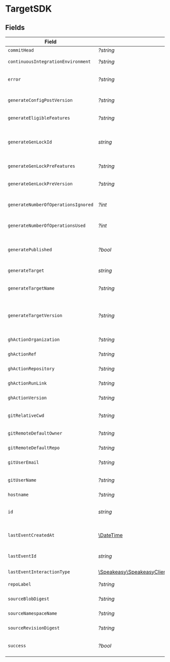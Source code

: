 # TargetSDK


## Fields

| Field                                                                                                 | Type                                                                                                  | Required                                                                                              | Description                                                                                           |
| ----------------------------------------------------------------------------------------------------- | ----------------------------------------------------------------------------------------------------- | ----------------------------------------------------------------------------------------------------- | ----------------------------------------------------------------------------------------------------- |
| `commitHead`                                                                                          | *?string*                                                                                             | :heavy_minus_sign:                                                                                    | Remote commit ID.                                                                                     |
| `continuousIntegrationEnvironment`                                                                    | *?string*                                                                                             | :heavy_minus_sign:                                                                                    | Name of the CI environment.                                                                           |
| `error`                                                                                               | *?string*                                                                                             | :heavy_minus_sign:                                                                                    | Error message if the last event was not successful.                                                   |
| `generateConfigPostVersion`                                                                           | *?string*                                                                                             | :heavy_minus_sign:                                                                                    | Version of the generated target (post generation)                                                     |
| `generateEligibleFeatures`                                                                            | *?string*                                                                                             | :heavy_minus_sign:                                                                                    | Eligible feature set during generation                                                                |
| `generateGenLockId`                                                                                   | *string*                                                                                              | :heavy_check_mark:                                                                                    | gen.lock ID (expected to be a uuid). The same as `id`. A unique identifier for the target.            |
| `generateGenLockPreFeatures`                                                                          | *?string*                                                                                             | :heavy_minus_sign:                                                                                    | Features prior to generation                                                                          |
| `generateGenLockPreVersion`                                                                           | *?string*                                                                                             | :heavy_minus_sign:                                                                                    | Artifact version for the Previous Generation                                                          |
| `generateNumberOfOperationsIgnored`                                                                   | *?int*                                                                                                | :heavy_minus_sign:                                                                                    | The number of operations ignored in generation.                                                       |
| `generateNumberOfOperationsUsed`                                                                      | *?int*                                                                                                | :heavy_minus_sign:                                                                                    | The number of operations used in generation.                                                          |
| `generatePublished`                                                                                   | *?bool*                                                                                               | :heavy_minus_sign:                                                                                    | Indicates whether the target was considered published.                                                |
| `generateTarget`                                                                                      | *string*                                                                                              | :heavy_check_mark:                                                                                    | eg `typescript`, `terraform`, `python`                                                                |
| `generateTargetName`                                                                                  | *?string*                                                                                             | :heavy_minus_sign:                                                                                    | The name of the target as defined by the user.                                                        |
| `generateTargetVersion`                                                                               | *?string*                                                                                             | :heavy_minus_sign:                                                                                    | The version of the Speakeasy generator for this target eg v2 of the typescript generator.             |
| `ghActionOrganization`                                                                                | *?string*                                                                                             | :heavy_minus_sign:                                                                                    | GitHub organization of the action.                                                                    |
| `ghActionRef`                                                                                         | *?string*                                                                                             | :heavy_minus_sign:                                                                                    | GitHub Action ref value.                                                                              |
| `ghActionRepository`                                                                                  | *?string*                                                                                             | :heavy_minus_sign:                                                                                    | GitHub repository of the action.                                                                      |
| `ghActionRunLink`                                                                                     | *?string*                                                                                             | :heavy_minus_sign:                                                                                    | Link to the GitHub action run.                                                                        |
| `ghActionVersion`                                                                                     | *?string*                                                                                             | :heavy_minus_sign:                                                                                    | Version of the GitHub action.                                                                         |
| `gitRelativeCwd`                                                                                      | *?string*                                                                                             | :heavy_minus_sign:                                                                                    | Current working directory relative to the git root.                                                   |
| `gitRemoteDefaultOwner`                                                                               | *?string*                                                                                             | :heavy_minus_sign:                                                                                    | Default owner for git remote.                                                                         |
| `gitRemoteDefaultRepo`                                                                                | *?string*                                                                                             | :heavy_minus_sign:                                                                                    | Default repository name for git remote.                                                               |
| `gitUserEmail`                                                                                        | *?string*                                                                                             | :heavy_minus_sign:                                                                                    | User email from git configuration.                                                                    |
| `gitUserName`                                                                                         | *?string*                                                                                             | :heavy_minus_sign:                                                                                    | User's name from git configuration. (not GitHub username)                                             |
| `hostname`                                                                                            | *?string*                                                                                             | :heavy_minus_sign:                                                                                    | Remote hostname.                                                                                      |
| `id`                                                                                                  | *string*                                                                                              | :heavy_check_mark:                                                                                    | Unique identifier of the target the same as `generate_gen_lock_id`                                    |
| `lastEventCreatedAt`                                                                                  | [\DateTime](https://www.php.net/manual/en/class.datetime.php)                                         | :heavy_check_mark:                                                                                    | Timestamp when the event was created in the database.                                                 |
| `lastEventId`                                                                                         | *string*                                                                                              | :heavy_check_mark:                                                                                    | Unique identifier of the last event for the target                                                    |
| `lastEventInteractionType`                                                                            | [\Speakeasy\SpeakeasyClientSDK\Models\Shared\InteractionType](../../Models/Shared/InteractionType.md) | :heavy_check_mark:                                                                                    | Type of interaction.                                                                                  |
| `repoLabel`                                                                                           | *?string*                                                                                             | :heavy_minus_sign:                                                                                    | Label of the git repository.                                                                          |
| `sourceBlobDigest`                                                                                    | *?string*                                                                                             | :heavy_minus_sign:                                                                                    | The blob digest of the source.                                                                        |
| `sourceNamespaceName`                                                                                 | *?string*                                                                                             | :heavy_minus_sign:                                                                                    | The namespace name of the source.                                                                     |
| `sourceRevisionDigest`                                                                                | *?string*                                                                                             | :heavy_minus_sign:                                                                                    | The revision digest of the source.                                                                    |
| `success`                                                                                             | *?bool*                                                                                               | :heavy_minus_sign:                                                                                    | Indicates whether the event was successful.                                                           |